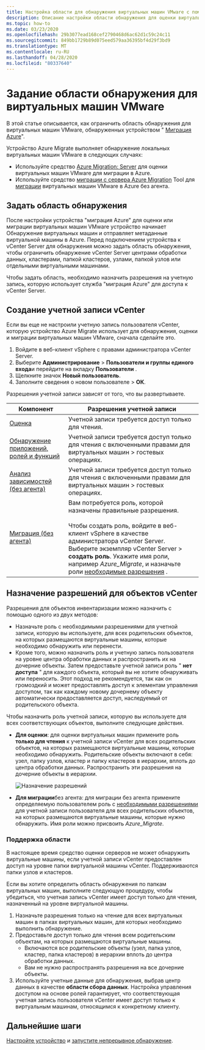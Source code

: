 ```yaml
---
title: Настройка области для обнаружения виртуальных машин VMware с помощью службы "миграция Azure"
description: Описание настройки области обнаружения для оценки виртуальных машин VMware и миграции с помощью службы "миграция Azure".
ms.topic: how-to
ms.date: 03/23/2020
ms.openlocfilehash: 29b3077ead168cef2790468d6ac62d1c59c24c11
ms.sourcegitcommit: 849bb1729b89d075eed579aa36395bf4d29f3bd9
ms.translationtype: MT
ms.contentlocale: ru-RU
ms.lasthandoff: 04/28/2020
ms.locfileid: "80337640"
---
```

# <a name="set-discovery-scope-for-vmware-vms"></a>Задание области обнаружения для виртуальных машин VMware

В этой статье описывается, как ограничить область обнаружения для виртуальных машин VMware, обнаруженных устройством " [Миграция Azure](migrate-appliance-architecture.md)".

Устройство Azure Migrate выполняет обнаружение локальных виртуальных машин VMware в следующих случаях: 

- Используйте средство [Azure Migration: Server](migrate-services-overview.md#azure-migrate-server-assessment-tool) для оценки виртуальных машин VMware для миграции в Azure.
- Используйте средство [миграции с сервера Azure Migration](migrate-services-overview.md#azure-migrate-server-migration-tool) Tool для [миграции](server-migrate-overview.md) виртуальных машин VMware в Azure без агента.

## <a name="set-discovery-scope"></a>Задать область обнаружения


После настройки устройства "миграция Azure" для оценки или миграции виртуальных машин VMware устройство начинает Обнаружение виртуальных машин и отправляет метаданные виртуальной машины в Azure. Перед подключением устройства к vCenter Server для обнаружения можно задать область обнаружения, чтобы ограничить обнаружение vCenter Server центрами обработки данных, кластерами, папкой кластеров, узлами, папкой узлов или отдельными виртуальными машинами.

Чтобы задать область, необходимо назначить разрешения на учетную запись, которую использует служба "миграция Azure" для доступа к vCenter Server.

## <a name="create-a-vcenter-user-account"></a>Создание учетной записи vCenter

Если вы еще не настроили учетную запись пользователя vCenter, которую устройство Azure Migrate использует для обнаружения, оценки и миграции виртуальных машин VMware, сначала сделайте это.

1.    Войдите в веб-клиент vSphere с правами администратора vCenter Server.
2.    Выберите **Администрирование** > **Пользователи и группы единого входа**и перейдите на вкладку **Пользователи** .
3.    Щелкните значок **Новый пользователь**.
4.    Заполните сведения о новом пользователе > **ОК**.

Разрешения учетной записи зависят от того, что вы развертываете.

**Компонент** | **Разрешения учетной записи**
--- | ---
[Оценка](tutorial-assess-vmware.md)| Учетной записи требуется доступ только для чтения.
[Обнаружение приложений, ролей и функций](how-to-discover-applications.md) | Учетной записи требуется доступ только для чтения с включенными правами для виртуальных машин > гостевых операциях.
[Анализ зависимостей (без агента)](how-to-create-group-machine-dependencies-agentless.md) | Учетной записи требуется доступ только для чтения с включенными правами для виртуальных машин > гостевых операциях.
[Миграция (без агента)](tutorial-migrate-vmware.md) | Вам потребуется роль, которой назначены правильные разрешения.<br/><br/> Чтобы создать роль, войдите в веб-клиент vSphere в качестве администратора vCenter Server. Выберите экземпляр vCenter Server > **создать роль**. Укажите имя роли, например <em>Azure_Migrate</em>, и назначьте роли [необходимые разрешения](migrate-support-matrix-vmware-migration.md#agentless-vmware-servers) .


## <a name="assign-permissions-on-vcenter-objects"></a>Назначение разрешений для объектов vCenter

Разрешения для объектов инвентаризации можно назначить с помощью одного из двух методов:

- Назначьте роль с необходимыми разрешениями для учетной записи, которую вы используете, для всех родительских объектов, на которых размещаются виртуальные машины, которые необходимо обнаружить или перенести.
- Кроме того, можно назначить роль и учетную запись пользователя на уровне центра обработки данных и распространить их на дочерние объекты. Затем предоставьте учетной записи роль " **нет доступа** " для каждого объекта, который вы не хотите обнаруживать или переносить. Этот подход не рекомендуется, так как он громоздкий и может предоставлять доступ к элементам управления доступом, так как каждому новому дочернему объекту автоматически предоставляется доступ, наследуемый от родительского объекта.

Чтобы назначить роль учетной записи, которую вы используете для всех соответствующих объектов, выполните следующие действия.

- **Для оценки**: для оценки виртуальных машин примените роль **только для чтения** к учетной записи vCenter для всех родительских объектов, на которых размещаются виртуальные машины, которые необходимо обнаружить. Родительские объекты включают в себя: узел, папку узлов, кластер и папку кластеров в иерархии, вплоть до центра обработки данных. Распространить эти разрешения на дочерние объекты в иерархии.

    ![Назначение разрешений](./media/tutorial-assess-vmware/assign-perms.png)

- **Для миграции**без агента: для миграции без агента примените определяемую пользователем роль с [необходимыми разрешениями](migrate-support-matrix-vmware-migration.md#agentless-vmware-servers) для учетной записи пользователя для всех родительских объектов, на которых размещаются виртуальные машины, которые нужно обнаружить. Имя роли можно присвоить <em>Azure_Migrate</em>.

### <a name="scope-support"></a>Поддержка области

В настоящее время средство оценки серверов не может обнаружить виртуальные машины, если учетной записи vCenter предоставлен доступ на уровне папки виртуальной машины vCenter. Поддерживаются папки узлов и кластеров.

Если вы хотите определить область обнаружения по папкам виртуальных машин, выполните следующую процедуру, чтобы убедиться, что учетная запись vCenter имеет доступ только для чтения, назначенный на уровне виртуальной машины.

1. Назначьте разрешения только на чтение для всех виртуальных машин в папках виртуальных машин, для которых необходимо выполнить обнаружение.
2. Предоставьте доступ только для чтения всем родительским объектам, на которых размещаются виртуальные машины.
    - Включаются все родительские объекты (узел, папка узлов, кластер, папка кластеров) в иерархии вплоть до центра обработки данных.
    - Вам не нужно распространять разрешения на все дочерние объекты.
3. Используйте учетные данные для обнаружения, выбрав центр данных в качестве **области сбора данных**. Настройка управления доступом на основе ролей гарантирует, что соответствующая учетная запись пользователя vCenter имеет доступ только к виртуальным машинам, относящимся к конкретному клиенту.


## <a name="next-steps"></a>Дальнейшие шаги

[Настройте устройство](how-to-set-up-appliance-vmware.md) и [запустите непрерывное обнаружение](how-to-set-up-appliance-vmware.md#start-continuous-discovery-by-providing-vcenter-server-and-vm-credential).
